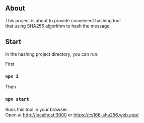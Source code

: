 ## About




This project is about to provide convenient hashing tool\
that using SHA256 algorithm to hash the message.

## Start

In the hashing project directory, you can run:

First
### `npm i`

Then
### `npm start`

Runs this tool in your browser.\
Open at [http://localhost:3000](http://localhost:3000)
or https://cs166-sha256.web.app/





